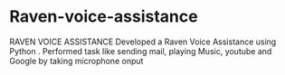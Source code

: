 # Raven-voice-assistance
RAVEN VOICE ASSISTANCE
      Developed a Raven Voice Assistance using Python . Performed task like sending mail, playing Music, youtube and Google  by taking microphone onput 

